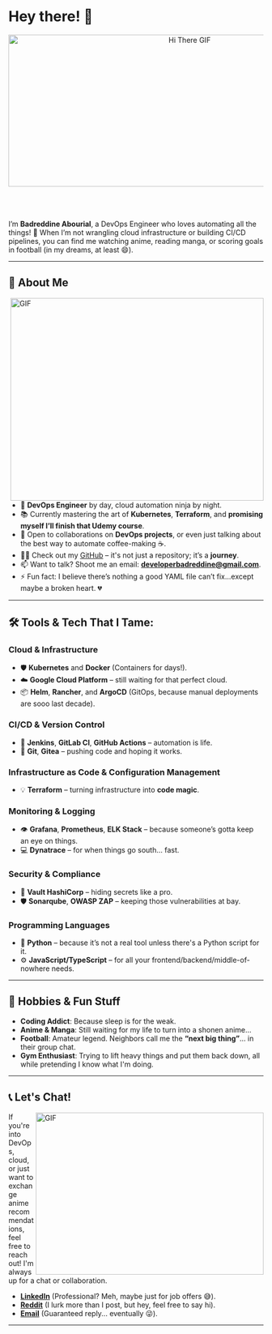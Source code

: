 # Hey there! 👋

<div align="center">
<img height="300" width="700" alt="Hi There GIF" align="center" src="https://media1.tenor.com/m/l1Eq-DOUzqQAAAAd/hi-there.gif">
</div>


</br>
</br>
</br>

I’m **Badreddine Abourial**, a DevOps Engineer who loves automating all the things! 🚀 When I’m not wrangling cloud infrastructure or building CI/CD pipelines, you can find me watching anime, reading manga, or scoring goals in football (in my dreams, at least 😄).

---

## 🌟 About Me

<img height="400" width="500" alt="GIF" align="right" src="https://image.myanimelist.net/ui/5LYzTBVoS196gvYvw3zjwOwdxornm0HyD9B0mqXSZAM">

- 💼 **DevOps Engineer** by day, cloud automation ninja by night.  
- 📚 Currently mastering the art of **Kubernetes**, **Terraform**, and **promising myself I’ll finish that Udemy course**.  
- 🤝 Open to collaborations on **DevOps projects**, or even just talking about the best way to automate coffee-making ☕.  
- 🧑‍💻 Check out my [GitHub](https://github.com/Badreddine-Ab) – it's not just a repository; it’s a **journey**.  
- 📫 Want to talk? Shoot me an email: **developerbadreddine@gmail.com**.  
- ⚡ Fun fact: I believe there’s nothing a good YAML file can’t fix...except maybe a broken heart. 💔

---

## 🛠️ Tools & Tech That I Tame:

### **Cloud & Infrastructure**
- 🛡️ **Kubernetes** and **Docker** (Containers for days!).  
- ☁️ **Google Cloud Platform** – still waiting for that perfect cloud.  
- 📦 **Helm**, **Rancher**, and **ArgoCD** (GitOps, because manual deployments are sooo last decade).  

### **CI/CD & Version Control**
- 🚀 **Jenkins**, **GitLab CI**, **GitHub Actions** – automation is life.  
- 🔧 **Git**, **Gitea** – pushing code and hoping it works.

### **Infrastructure as Code & Configuration Management**
- 💡 **Terraform** – turning infrastructure into **code magic**.  

### **Monitoring & Logging**
- 👁️ **Grafana**, **Prometheus**, **ELK Stack** – because someone’s gotta keep an eye on things.  
- 💻 **Dynatrace** – for when things go south... fast.

### **Security & Compliance**
- 🔐 **Vault HashiCorp** – hiding secrets like a pro.  
- 🛡️ **Sonarqube**, **OWASP ZAP** – keeping those vulnerabilities at bay.

### **Programming Languages**
- 🐍 **Python** – because it’s not a real tool unless there's a Python script for it.  
- ⚙️ **JavaScript/TypeScript** – for all your frontend/backend/middle-of-nowhere needs.

---

## 🎉 Hobbies & Fun Stuff

- **Coding Addict**: Because sleep is for the weak.  
- **Anime & Manga**: Still waiting for my life to turn into a shonen anime...  
- **Football**: Amateur legend. Neighbors call me the **“next big thing”**... in their group chat.  
- **Gym Enthusiast**: Trying to lift heavy things and put them back down, all while pretending I know what I'm doing.

---

## 📞 Let's Chat!

<img height="320" width="450" align="right" alt="GIF" src="https://media2.giphy.com/media/LSFXlAmuWhf6KN49FG/200w.gif?cid=82a1493bfrtdiwwai0t22rhm0z1tf0kk6fv5v4c0f76c086t&rid=200w.gif&ct=g">

If you're into DevOps, cloud, or just want to exchange anime recommendations, feel free to reach out! I'm always up for a chat or collaboration.

- **[LinkedIn](https://www.linkedin.com/in/badreddine-abourial-ba0150178/)** (Professional? Meh, maybe just for job offers 😅).  
- **[Reddit](https://www.reddit.com/user/BadrSatan)** (I lurk more than I post, but hey, feel free to say hi).  
- **[Email](mailto:developerbadreddine@gmail.com)** (Guaranteed reply... eventually 😜).

---
